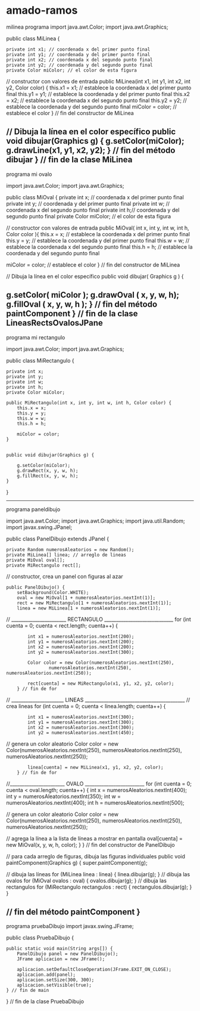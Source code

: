 # amado-ramos

milinea programa
import java.awt.Color;
import java.awt.Graphics;

public class MiLinea {

    private int x1; // coordenada x del primer punto final
    private int y1; // coordenada y del primer punto final
    private int x2; // coordenada x del segundo punto final
    private int y2; // coordenada y del segundo punto final
    private Color miColor; // el color de esta figura

// constructor con valores de entrada
    public MiLinea(int x1, int y1, int x2, int y2, Color color) {
        this.x1 = x1; // establece la coordenada x del primer punto final
        this.y1 = y1; // establece la coordenada y del primer punto final
        this.x2 = x2; // establece la coordenada x del segundo punto final
        this.y2 = y2; // establece la coordenada y del segundo punto final
        miColor = color; // establece el color
    } // fin del constructor de MiLinea

// Dibuja la línea en el color específico
    public void dibujar(Graphics g) {
        g.setColor(miColor);
        g.drawLine(x1, y1, x2, y2);
    } // fin del método dibujar
} // fin de la clase MiLinea
----------------------------------------------------------------------------------------------------------------------------------------
programa mi ovalo 

import java.awt.Color;
import java.awt.Graphics;

public class MiOval  {
private int x; // coordenada x del primer punto final
private int y; // coordenada y del primer punto final
private int w; // coordenada x del segundo punto final
private int h;// coordenada y del segundo punto final
private Color miColor; // el color de esta figura

// constructor con valores de entrada
public MiOval( int x, int y, int w, int h, Color color ){
this.x = x; // establece la coordenada x del primer punto final
this.y = y; // establece la coordenada y del primer punto final
this.w = w; // establece la coordenada x del segundo punto final
this.h = h; // establece la coordenada y del segundo punto final

miColor = color; // establece el color
} // fin del constructor de MiLinea

// Dibuja la línea en el color específico
public void dibujar( Graphics g )
{



g.setColor( miColor );
g.drawOval ( x,  y,  w, h);
g.fillOval ( x,  y,  w,  h  );
} // fin del método paintComponent
} // fin de la clase LineasRectsOvalosJPane
----------------------------------------------------------------------------------------------------------------------------------------

programa mi rectangulo

import java.awt.Color;
import java.awt.Graphics;

public class MiRectangulo {

    private int x; 
    private int y; 
    private int w; 
    private int h;
    private Color miColor; 
    
    public MiRectangulo(int x, int y, int w, int h, Color color) {
        this.x = x; 
        this.y = y; 
        this.w = w; 
        this.h = h;

        miColor = color; 
    } 


    public void dibujar(Graphics g) {

        g.setColor(miColor);
        g.drawRect(x, y, w, h);
        g.fillRect(x, y, w, h);
    } 
} 


---------------------------------------------------------------------------------------------------------------------------------------
programa paneldibujo

import java.awt.Color;
import java.awt.Graphics;
import java.util.Random;
import javax.swing.JPanel;

public class PanelDibujo extends JPanel {

    private Random numerosAleatorios = new Random();
    private MiLinea[] linea; // arreglo de lineas
    private MiOval oval[];
    private MiRectangulo rect[]; 
 // constructor, crea un panel con figuras al azar

    public PanelDibujo() {
        setBackground(Color.WHITE);
        oval = new MiOval[1 + numerosAleatorios.nextInt(1)];
        rect = new MiRectangulo[1 + numerosAleatorios.nextInt(1)];
        linea = new MiLinea[1 + numerosAleatorios.nextInt(1)];
// _______________________ RECTANGULO _____________________________
        for (int cuenta = 0; cuenta < rect.length; cuenta++) {

            int x1 = numerosAleatorios.nextInt(200);
            int y1 = numerosAleatorios.nextInt(200);
            int x2 = numerosAleatorios.nextInt(200);
            int y2 = numerosAleatorios.nextInt(300);

            Color color = new Color(numerosAleatorios.nextInt(250),
                    numerosAleatorios.nextInt(250), numerosAleatorios.nextInt(250));

            rect[cuenta] = new MiRectangulo(x1, y1, x2, y2, color);
        } // fin de for

// ______________________ LINEAS __________________________________________
// crea lineas
        for (int cuenta = 0; cuenta < linea.length; cuenta++) {

            int x1 = numerosAleatorios.nextInt(300);
            int y1 = numerosAleatorios.nextInt(300);
            int x2 = numerosAleatorios.nextInt(300);
            int y2 = numerosAleatorios.nextInt(450);

// genera un color aleatorio
            Color color = new Color(numerosAleatorios.nextInt(250),
                    numerosAleatorios.nextInt(250), numerosAleatorios.nextInt(250));

            linea[cuenta] = new MiLinea(x1, y1, x2, y2, color);
        } // fin de for
//_______________________ OVALO _________________________
        for (int cuenta = 0; cuenta < oval.length; cuenta++) {
            int x = numerosAleatorios.nextInt(400);
            int y = numerosAleatorios.nextInt(350);
            int w = numerosAleatorios.nextInt(400);
            int h = numerosAleatorios.nextInt(500);
            
            

// genera un color aleatorio
            Color color = new Color(numerosAleatorios.nextInt(250),
                    numerosAleatorios.nextInt(250), numerosAleatorios.nextInt(250));

// agrega la línea a la lista de líneas a mostrar en pantalla
            oval[cuenta] = new MiOval(x, y, w, h, color);
        }
    } // fin del constructor de PanelDibujo

// para cada arreglo de figuras, dibuja las figuras individuales
    public void paintComponent(Graphics g) {
        super.paintComponent(g);

// dibuja las líneas
        for (MiLinea linea : linea) {
            linea.dibujar(g);
        }
// dibuja las ovalos
        for (MiOval ovalos : oval) {
            ovalos.dibujar(g);
        }
// dibuja las rectangulos
        for (MiRectangulo rectangulos : rect) {
            rectangulos.dibujar(g);
        }
    }

// fin del método paintComponent
}
----------------------------------------------------------------------------------------------------------------------------------------
programa pruebaDibujo
import javax.swing.JFrame;

public class PruebaDibujo {

    public static void main(String args[]) {
        PanelDibujo panel = new PanelDibujo();
        JFrame aplicacion = new JFrame();

        aplicacion.setDefaultCloseOperation(JFrame.EXIT_ON_CLOSE);
        aplicacion.add(panel);
        aplicacion.setSize(300, 300);
        aplicacion.setVisible(true);
    } // fin de main
} // fin de la clase PruebaDibujo




